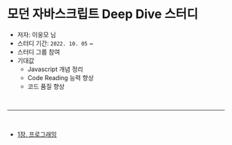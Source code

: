 # 모던 자바스크립트 Deep Dive 스터디

* 저자: 이웅모 님
* 스터디 기간: `2022. 10. 05` ~
* 스터디 그룹 참여
* 기대값
    * Javascript 개념 정리
    * Code Reading 능력 향상
    * 코드 품질 향상



<br /><hr /><br />



* [1장. 프로그래밍](#)